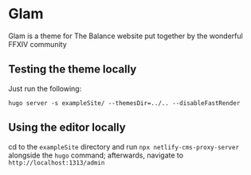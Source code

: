 # Glam

Glam is a theme for The Balance website put together by the wonderful FFXIV community

## Testing the theme locally

Just run the following:

```
hugo server -s exampleSite/ --themesDir=../.. --disableFastRender
```

## Using the editor locally

cd to the `exampleSite` directory and run `npx netlify-cms-proxy-server` alongside the `hugo` command; afterwards, navigate to `http://localhost:1313/admin`

